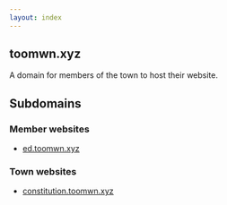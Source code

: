 ```yaml
---
layout: index
---
```


## toomwn.xyz

A domain for members of the town to host their website.

## Subdomains

### Member websites
- [ed.toomwn.xyz](https://ed.toomwn.xyz)

### Town websites
- [constitution.toomwn.xyz](https://constitution.toomwn.xyz)